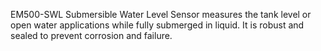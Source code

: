 EM500-SWL Submersible Water Level Sensor measures the tank level or open water applications while fully submerged in liquid. It is robust and sealed to prevent corrosion and failure.

